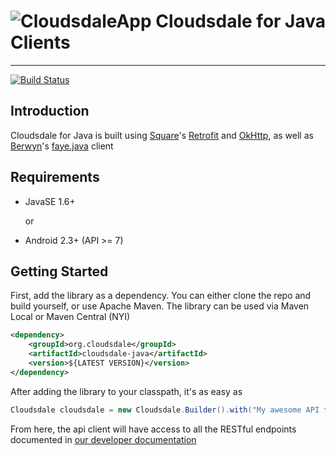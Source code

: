 # ![CloudsdaleApp](https://secure.gravatar.com/avatar/006b4dec507eaac9967970a1cd967167?s=48) Cloudsdale for Java Clients
*****

[![Build Status](https://travis-ci.org/cloudsdaleapp/Cloudsdale-Java.png)](https://travis-ci.org/cloudsdaleapp/Cloudsdale-Java)

## Introduction
Cloudsdale for Java is built using [Square](http://square.github.io)'s [Retrofit](http://square.github.io/retrofit) and [OkHttp](http://square.github.io/okhttp), as well as [Berwyn](http://berwyn.github.io)'s [faye.java](http://github.com/berwyn/faye.java) client

## Requirements
 - JavaSE 1.6+

    or

 - Android 2.3+ (API >= 7)

## Getting Started

First, add the library as a dependency. You can either clone the repo and build yourself, or use Apache Maven. The library can be used via Maven Local or Maven Central (NYI)

```xml
<dependency>
    <groupId>org.cloudsdale</groupId>
    <artifactId>cloudsdale-java</artifactId>
    <version>${LATEST VERSION}</version>
</dependency>
```

After adding the library to your classpath, it's as easy as

```java
Cloudsdale cloudsdale = new Cloudsdale.Builder().with("My awesome API token");
```

From here, the api client will have access to all the RESTful endpoints documented in [our developer documentation](http://dev.cloudsdale.org)
